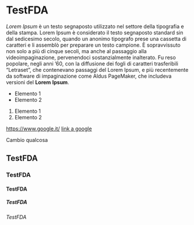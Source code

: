 # TestFDA

*Lorem* _Ipsum_ è un testo segnaposto utilizzato nel settore della tipografia e della stampa. Lorem Ipsum è considerato il testo segnaposto standard sin dal sedicesimo secolo, quando un anonimo tipografo prese una cassetta di caratteri e li assemblò per preparare un testo campione. È sopravvissuto non solo a più di cinque secoli, ma anche al passaggio alla videoimpaginazione, pervenendoci sostanzialmente inalterato. Fu reso popolare, negli anni ’60, con la diffusione dei fogli di caratteri trasferibili “Letraset”, che contenevano passaggi del Lorem Ipsum, e più recentemente da software di impaginazione come Aldus PageMaker, che includeva versioni del **Lorem** __Ipsum__.

* Elemento 1
* Elemento 2

1. Elemento 1
1. Elemento 2

https://www.google.it/
[link a google](https://www.google.it/)

Cambio qualcosa
## TestFDA

### TestFDA
#### TestFDA
##### TestFDA
###### TestFDA
